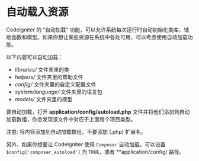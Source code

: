 # 自动载入资源

CodeIgniter 的 “自动加载” 功能，可以允许系统每次运行时自动初始化类库，辅助函数和模型。如果你想让某些资源在系统中各处可用，可以考虑使用自动加载功能。

以下内容可以自动加载：

-  *libraries/* 文件夹里的类
-  *helpers/* 文件夹里的帮助文件
-  *config/* 文件夹里的自定义配置文件
-  *system/language/* 文件夹里的语言包
-  *models/* 文件夹里的模型

要自动加载，打开 **application/config/autoload.php** 文件并将他们添加到自动加载数组，你会发现该文件中对应于上面每个项目类型。

注意: 将内容添加到自动加载数组，不要添加 (.php) 扩展名。

另外，如果你想要让 CodeIgniter 使用 `Composer` 自动加载，可以设置  `$config['composer_autoload']` 为 `TRUE`，或者 **application/config/ 路径。
